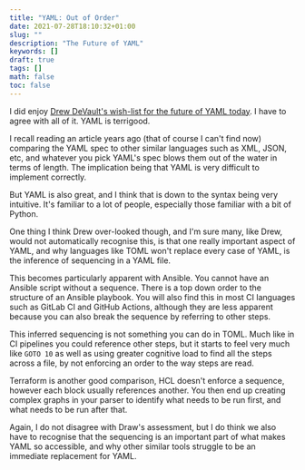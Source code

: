 ```yaml
---
title: "YAML: Out of Order"
date: 2021-07-28T18:10:32+01:00
slug: ""
description: "The Future of YAML"
keywords: []
draft: true
tags: []
math: false
toc: false
---
```


I did enjoy [Drew DeVault's wish-list for the future of YAML today](https://drewdevault.com/2021/07/28/The-next-YAML.html). I have to agree with all of it. YAML is terrigood.

I recall reading an article years ago (that of course I can't find now) comparing the  YAML spec to other similar languages such as XML, JSON, etc, and whatever you pick YAML's spec blows them out of the water in terms of length. The implication being that YAML is very difficult to implement correctly.

But YAML is also great, and I think that is down to the syntax being very intuitive. It's familiar to a lot of people, especially those familiar with a bit of Python.

One thing I think Drew over-looked though, and I'm sure many, like Drew, would not automatically recognise this, is that one really important aspect of YAML, and why languages like TOML won't replace every case of YAML, is the inference of sequencing in a YAML file.

This becomes particularly apparent with Ansible. You cannot have an Ansible script without a sequence. There is a top down order to the structure of an Ansible playbook. You will also find this in most CI languages such as GitLab CI and GitHub Actions, although they are less apparent because you can also break the sequence by referring to other steps.

This inferred sequencing is not something you can do in TOML. Much like in CI pipelines you could reference other steps, but it starts to feel very much like `GOTO 10` as well as using greater cognitive load to find all the steps across a file, by not enforcing an order to the way steps are read.

Terraform is another good comparison, HCL doesn't enforce a sequence, however each block usually references another. You then end up creating complex graphs in your parser to identify what needs to be run first, and what needs to be run after that.

Again, I do not disagree with Draw's assessment, but I do think we also have to recognise that the sequencing is an important part of what makes YAML so accessible, and why other similar tools struggle to be an immediate replacement for YAML.
